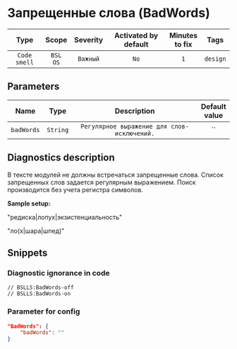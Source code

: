 # Запрещенные слова (BadWords)

|     Type     |        Scope        | Severity | Activated by default | Minutes<br> to fix |   Tags   |
|:------------:|:-------------------:|:--------:|:--------------------:|:------------------------:|:--------:|
| `Code smell` | `BSL`<br>`OS` | `Важный` |         `No`         |           `1`            | `design` |

## Parameters


|    Name    |   Type   |                 Description                 | Default<br>value |
|:----------:|:--------:|:-------------------------------------------:|:----------------------:|
| `badWords` | `String` | `Регулярное выражение для слов-исключений.` |          ``          |
<!-- Блоки выше заполняются автоматически, не трогать -->
## Diagnostics description
В тексте модулей не должны встречаться запрещенные слова. Список запрещенных слов задается регулярным выражением. Поиск производится без учета регистра символов.

**Sample setup:**

"редиска|лопух|экзистенциальность"

"ло(х|шара|шпед)"

## Snippets

<!-- Блоки ниже заполняются автоматически, не трогать -->
### Diagnostic ignorance in code

```bsl
// BSLLS:BadWords-off
// BSLLS:BadWords-on
```

### Parameter for config

```json
"BadWords": {
    "badWords": ""
}
```
